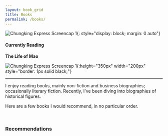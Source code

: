 ```yaml
---
layout: book_grid
title: Books
permalink: /books/
---
```


 ![Chungking Express Screencap 1]({{site.baseurl}}/assets/bookcovers/booknewyorker.jpg){: style="display: block; margin: 0 auto"}



#### **Currently Reading** 

**The Life of Mao**

![Chungking Express Screencap 1]({{site.baseurl}}/assets/bookcovers/mao.jpg){:height="350px" width="200px" style="border: 1px solid black;"}

------



I enjoy reading books, mainly non-fiction and business biographies; occasionally literary fiction. Recently, I've been diving into biographies of historical figures. 

Here are a few books I would recommend, in no particular order.

<br>

### Recommendations

<br>
